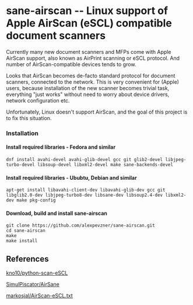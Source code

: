 # sane-airscan -- Linux support of Apple AirScan (eSCL) compatible document scanners

Currently many new document scanners and MFPs come with Apple AirScan
support, also known as AirPrint scanning or eSCL protocol. And number of
AirScan-compatible devices tends to grow.

Looks that AirScan becomes de-facto standard protocol for document
scanners, connected to the network. This is very convenient for (Apple)
users, because installation of the new scanner becomes trivial task,
everything "just works" without need to worry about device drivers,
network configuration etc.

Unfortunately, Linux doesn't support AirScan, and the goal of this
project is to fix this situation.

### Installation
#### Install required libraries - Fedora and similar
```
dnf install avahi-devel avahi-glib-devel gcc git glib2-devel libjpeg-turbo-devel libsoup-devel libxml2-devel make sane-backends-devel
```
#### Install required libraries - Ububtu, Debian and similar
```
apt-get install libavahi-client-dev libavahi-glib-dev gcc git libglib2.0-dev libjpeg-turbo8-dev libsane-dev libsoup2.4-dev libxml2-dev make pkg-config
```
#### Download, build and install sane-airscan
```
git clone https://github.com/alexpevzner/sane-airscan.git
cd sane-airscan
make
make install
```

## References

[kno10/python-scan-eSCL](https://github.com/kno10/python-scan-eSCL)

[SimulPiscator/AirSane](https://github.com/SimulPiscator/AirSane)

[markosjal/AirScan-eSCL.txt](https://gist.github.com/markosjal/79d03cc4f1fd287016906e7ff6f07136)
